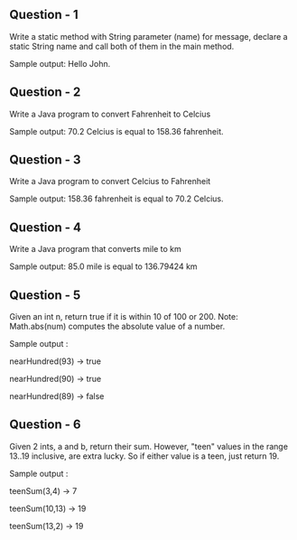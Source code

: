 ## Question - 1

Write a static method with String parameter (name) for message, declare a static String name and call both of them in the main method.

Sample output: Hello John.

## Question - 2

Write a Java program to convert Fahrenheit to Celcius

Sample output: 70.2 Celcius is equal to 158.36 fahrenheit.

## Question - 3

Write a Java program to convert Celcius to Fahrenheit

Sample output: 158.36 fahrenheit is equal to 70.2 Celcius.

## Question - 4

Write a Java program that converts mile to km

Sample output: 85.0 mile is equal to 136.79424 km

## Question - 5 

Given an int n, return true if it is within 10 of 100 or 200. Note: Math.abs(num) computes the absolute value of a number.

Sample output : 

nearHundred(93) -> true

nearHundred(90) -> true

nearHundred(89) -> false

## Question - 6

Given 2 ints, a and b, return their sum. However, "teen" values in the range 13..19 inclusive, are extra lucky. So if either value is a teen, just return 19.

Sample output :

teenSum(3,4) -> 7

teenSum(10,13) -> 19

teenSum(13,2) -> 19